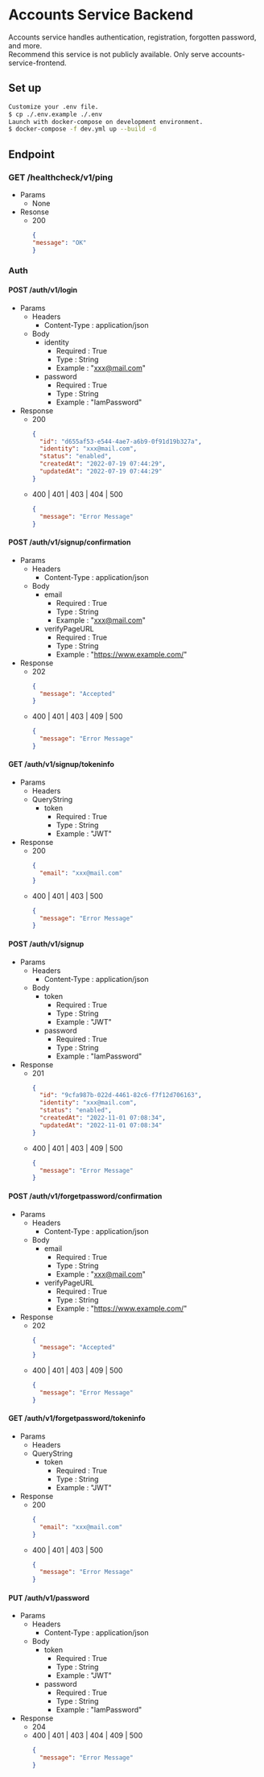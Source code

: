 # Accounts Service Backend
Accounts service handles authentication, registration, forgotten password, and more.  
Recommend this service is not publicly available. Only serve accounts-service-frontend.

## Set up
```bash
Customize your .env file.
$ cp ./.env.example ./.env
Launch with docker-compose on development environment.
$ docker-compose -f dev.yml up --build -d
```

## Endpoint
### GET /healthcheck/v1/ping
- Params
  - None
- Resonse
  - 200
	```json
	{
  	"message": "OK"
	}
	```

### Auth
#### POST /auth/v1/login
- Params
  - Headers
    - Content-Type : application/json
  - Body
    - identity
      - Required : True
      - Type : String
      - Example : "xxx@mail.com"
    - password
      - Required : True
      - Type : String
      - Example : "IamPassword"
- Response
  - 200
	```json
	{
	  "id": "d655af53-e544-4ae7-a6b9-0f91d19b327a",
	  "identity": "xxx@mail.com",
	  "status": "enabled",
	  "createdAt": "2022-07-19 07:44:29",
	  "updatedAt": "2022-07-19 07:44:29"
	}
	```
  - 400 | 401 | 403 | 404 | 500
	```json
	{
	  "message": "Error Message"
	}
	```

#### POST /auth/v1/signup/confirmation
- Params
  - Headers
    - Content-Type : application/json
  - Body
    - email
      - Required : True
      - Type : String
      - Example : "xxx@mail.com"
    - verifyPageURL
      - Required : True
      - Type : String
      - Example : "https://www.example.com/"
- Response
  - 202
	```json
	{
	  "message": "Accepted"
	}
	```
  - 400 | 401 | 403 | 409 | 500
	```json
	{
	  "message": "Error Message"
	}
	```

#### GET /auth/v1/signup/tokeninfo
- Params
  - Headers
  - QueryString
    - token
      - Required : True
      - Type : String
      - Example : "JWT"
- Response
  - 200
	```json
	{
	  "email": "xxx@mail.com"
	}
	```
  - 400 | 401 | 403 | 500
	```json
	{
	  "message": "Error Message"
	}
	```

#### POST /auth/v1/signup
- Params
  - Headers
    - Content-Type : application/json
  - Body
    - token
      - Required : True
      - Type : String
      - Example : "JWT"
    - password
      - Required : True
      - Type : String
      - Example : "IamPassword"
- Response
  - 201
	```json
	{
	  "id": "9cfa987b-022d-4461-82c6-f7f12d706163",
	  "identity": "xxx@mail.com",
	  "status": "enabled",
	  "createdAt": "2022-11-01 07:08:34",
	  "updatedAt": "2022-11-01 07:08:34"
	}
	```
  - 400 | 401 | 403 | 409 | 500
	```json
	{
	  "message": "Error Message"
	}
	```

#### POST /auth/v1/forgetpassword/confirmation
- Params
  - Headers
    - Content-Type : application/json
  - Body
    - email
      - Required : True
      - Type : String
      - Example : "xxx@mail.com"
    - verifyPageURL
      - Required : True
      - Type : String
      - Example : "https://www.example.com/"
- Response
  - 202
	```json
	{
	  "message": "Accepted"
	}
	```
  - 400 | 401 | 403 | 409 | 500
	```json
	{
	  "message": "Error Message"
	}
	```

#### GET /auth/v1/forgetpassword/tokeninfo
- Params
  - Headers
  - QueryString
    - token
      - Required : True
      - Type : String
      - Example : "JWT"
- Response
  - 200
	```json
	{
	  "email": "xxx@mail.com"
	}
	```
  - 400 | 401 | 403 | 500
	```json
	{
	  "message": "Error Message"
	}
	```

#### PUT /auth/v1/password
- Params
  - Headers
    - Content-Type : application/json
  - Body
    - token
      - Required : True
      - Type : String
      - Example : "JWT"
    - password
      - Required : True
      - Type : String
      - Example : "IamPassword"
- Response
  - 204
  - 400 | 401 | 403 | 404 | 409 | 500
	```json
	{
	  "message": "Error Message"
	}
	```
